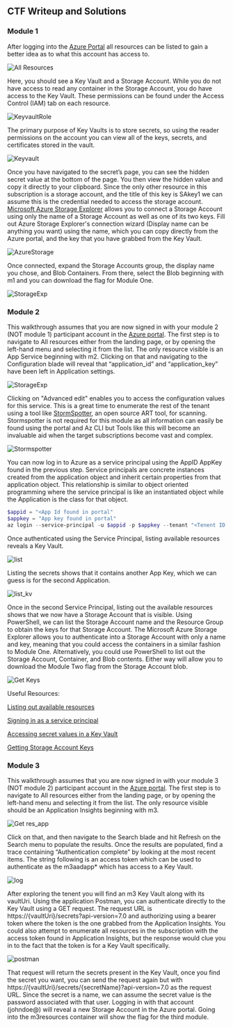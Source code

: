 ## CTF Writeup and Solutions

### Module 1

After logging into the [Azure Portal](http://portal.azure.com/) all resources can be listed to gain a better idea as to what this account has access to.

![All Resources](/docs/Screenshots/1_allresources.png)

Here, you should see a Key Vault and a Storage Account. While you do not have access to read any container in the Storage Account, you do have access to the Key Vault.  These permissions can be found under the Access Control (IAM) tab on each resource.

![KeyvaultRole](/docs/Screenshots/2_keyvaultrole.png)

The primary purpose of Key Vaults is to store secrets, so using the reader permissions on the account you can view all of the keys, secrets, and certificates stored in the vault.

![Keyvault](/docs/Screenshots/3_keyvault.png)

Once you have navigated to the secret’s page, you can see the hidden secret value at the bottom of the page. You then view the hidden value and copy it directly to your clipboard.
Since the only other resource in this subscription is a storage account, and the title of this key is SAkey1 we can assume this is the credential needed to access the storage account.
[Microsoft Azure Storage Explorer](https://azure.microsoft.com/en-us/features/storage-explorer/) allows you to connect a Storage Account using only the name of a Storage Account as well as one of its two keys. 
Fill out Azure Storage Explorer's connection wizard (Display name can be anything you want) using the name, which you can copy directly from the Azure portal, and the key that you have grabbed from the Key Vault.

![AzureStorage](/docs/Screenshots/4_AzureStorageCon.png)

Once connected, expand the Storage Accounts group, the display name you chose, and Blob Containers. From there, select the Blob beginning with m1 and you can download the flag for Module One.

![StorageExp](/docs/Screenshots/5_storageExplorer.png)

### Module 2
This walkthrough assumes that you are now signed in with your module 2 (NOT module 1) participant account in the [Azure portal](http://portal.azure.com/).
The first step is to navigate to All resources either from the landing page, or by opening the left-hand menu and selecting it from the list.
The only resource visible is an App Service beginning with m2. Clicking on that and navigating to the Configuration blade will reveal that “application_id” and “application_key” have been left in Application settings. 

![StorageExp](/docs/Screenshots/6_appconfig.png)

Clicking on "Advanced edit" enables you to access the configuration values for this service.
This is a great time to enumerate the rest of the tenant using a tool like [StormSpotter](https://github.com/Azure/Stormspotter), an open source ART tool, for scanning. Stormspotter is not required for this module as all information can easily be found using the portal and Az CLI but Tools like this will become an invaluable aid when the target subscriptions become vast and complex.

![Stormspotter](/docs/Screenshots/7_better_stormspotter.png)

You can now log in to Azure as a service principal using the AppID AppKey found in the previous step.  Service principals are concrete instances created from the application object and inherit certain properties from that application object. This relationship is similar to object oriented programming where the service principal is like an instantiated object while the Application is the class for that object.

```Powershell
$appid = "<App Id found in portal"
$appkey = "App key found in portal"
az login --service-principal -u $appid -p $appkey --tenant "<Tenent ID found on the Azure Active Directory Homepage>"
```

Once authenticated using the Service Principal, listing available resources reveals a Key Vault. 

![list](/docs/Screenshots/8_res.png)

Listing the secrets shows that it contains another App Key, which we can guess is for the second Application. 

![list_kv](/docs/Screenshots/9_kvs.png)

Once in the second Service Principal, listing out the available resources shows that we now have a Storage Account that is visible. Using PowerShell, we can list the Storage Account name and the Resource Group to obtain the keys for that Storage Account. 
The Microsoft Azure Storage Explorer allows you to authenticate into a Storage Account with only a name and key, meaning that you could access the containers in a similar fashion to Module One. Alternatively, you could use PowerShell to list out the Storage Account, Container, and Blob contents. Either way will allow you to download the Module Two flag from the Storage Account blob.

![Get Keys](/docs/Screenshots/11_storage2.png)

Useful Resources:

[Listing out available resources](https://docs.microsoft.com/en-us/powershell/module/az.resources/get-azresource?view=azps-4.4.0)

[Signing in as a service principal](https://docs.microsoft.com/en-us/powershell/azure/authenticate-azureps?view=azps-4.4.0#sign-in-with-a-service-principal-)

[Accessing secret values in a Key Vault](https://docs.microsoft.com/en-us/azure/key-vault/secrets/quick-create-powershell#adding-a-secret-to-key-vault)

[Getting Storage Account Keys](https://docs.microsoft.com/en-us/powershell/module/az.storage/get-azstorageaccountkey?view=azps-4.4.0)

### Module 3
This walkthrough assumes that you are now signed in with your module 3 (NOT module 2) participant account in the [Azure portal](http://portal.azure.com/).
The first step is to navigate to All resources either from the landing page, or by opening the left-hand menu and selecting it from the list.  The only resource visible should be an Application Insights beginning with m3. 

![Get res_app](/docs/Screenshots/12_allresapp.png)

Click on that, and then navigate to the Search blade and hit Refresh on the Search menu to populate the results. Once the results are populated, find a trace containing “Authentication complete” by looking at the most recent items. The string following is an access token which can be used to authenticate as the m3aadapp* which has access to a Key Vault.

![log](/docs/Screenshots/13_appinsauth.png)

After exploring the tenent you will find an m3 Key Vault along with its vaultUri. Using the application Postman, you can authenticate directly to the Key Vault using a GET request. The request URL is https://{vaultUri}/secrets?api-version=7.0 and authorizing using a bearer token where the token is the one grabbed from the Application Insights. You could also attempt to enumerate all resources in the subscription with the access token found in Application Insights, but the response would clue you in to the fact that the token is for a Key Vault specifically.

![postman](/docs/Screenshots/14_postman.png)

That request will return the secrets present in the Key Vault, once you find the secret you want, you can send the request again but with https://{vaultUri}/secrets/{secretName}?api-version=7.0 as the request URL. Since the secret is a name, we can assume the secret value is the password associated with that user. 
Logging in with that account (johndoe@<domain name of participant account>) will reveal a new Storage Account in the Azure portal. Going into the m3resources container will show the flag for the third module.
